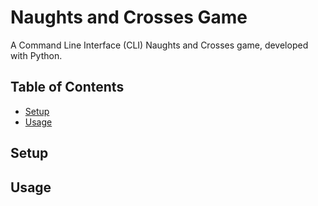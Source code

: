 # Naughts and Crosses Game
A Command Line Interface (CLI) Naughts and Crosses game, developed with Python.

## Table of Contents
- [Setup](#setup)
- [Usage](#usage)

## Setup

## Usage